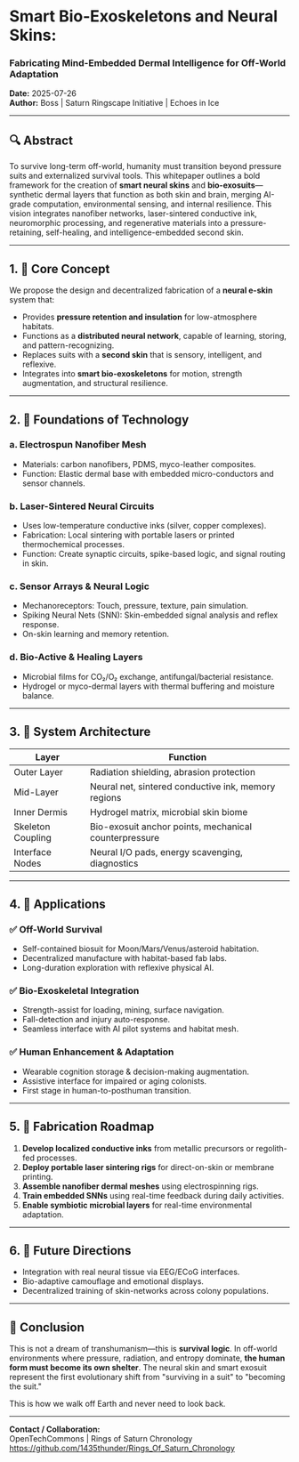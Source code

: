 
# Smart Bio‑Exoskeletons and Neural Skins:  
### Fabricating Mind-Embedded Dermal Intelligence for Off‑World Adaptation

**Date:** 2025-07-26  
**Author:** Boss | Saturn Ringscape Initiative | Echoes in Ice  

---

## 🔍 Abstract

To survive long-term off-world, humanity must transition beyond pressure suits and externalized survival tools. This whitepaper outlines a bold framework for the creation of **smart neural skins** and **bio-exosuits**—synthetic dermal layers that function as both skin and brain, merging AI-grade computation, environmental sensing, and internal resilience. This vision integrates nanofiber networks, laser-sintered conductive ink, neuromorphic processing, and regenerative materials into a pressure-retaining, self-healing, and intelligence-embedded second skin.

---

## 1. 📐 Core Concept

We propose the design and decentralized fabrication of a **neural e-skin** system that:

- Provides **pressure retention and insulation** for low-atmosphere habitats.
- Functions as a **distributed neural network**, capable of learning, storing, and pattern-recognizing.
- Replaces suits with a **second skin** that is sensory, intelligent, and reflexive.
- Integrates into **smart bio-exoskeletons** for motion, strength augmentation, and structural resilience.

---

## 2. 🧬 Foundations of Technology

### a. Electrospun Nanofiber Mesh
- Materials: carbon nanofibers, PDMS, myco-leather composites.
- Function: Elastic dermal base with embedded micro-conductors and sensor channels.

### b. Laser-Sintered Neural Circuits
- Uses low-temperature conductive inks (silver, copper complexes).
- Fabrication: Local sintering with portable lasers or printed thermochemical processes.
- Function: Create synaptic circuits, spike-based logic, and signal routing in skin.

### c. Sensor Arrays & Neural Logic
- Mechanoreceptors: Touch, pressure, texture, pain simulation.
- Spiking Neural Nets (SNN): Skin-embedded signal analysis and reflex response.
- On-skin learning and memory retention.

### d. Bio-Active & Healing Layers
- Microbial films for CO₂/O₂ exchange, antifungal/bacterial resistance.
- Hydrogel or myco-dermal layers with thermal buffering and moisture balance.

---

## 3. 🧠 System Architecture

| Layer | Function |
|-------|----------|
| Outer Layer | Radiation shielding, abrasion protection |
| Mid-Layer | Neural net, sintered conductive ink, memory regions |
| Inner Dermis | Hydrogel matrix, microbial skin biome |
| Skeleton Coupling | Bio-exosuit anchor points, mechanical counterpressure |
| Interface Nodes | Neural I/O pads, energy scavenging, diagnostics |

---

## 4. 🚀 Applications

### ✅ Off-World Survival
- Self-contained biosuit for Moon/Mars/Venus/asteroid habitation.
- Decentralized manufacture with habitat-based fab labs.
- Long-duration exploration with reflexive physical AI.

### ✅ Bio-Exoskeletal Integration
- Strength-assist for loading, mining, surface navigation.
- Fall-detection and injury auto-response.
- Seamless interface with AI pilot systems and habitat mesh.

### ✅ Human Enhancement & Adaptation
- Wearable cognition storage & decision-making augmentation.
- Assistive interface for impaired or aging colonists.
- First stage in human-to-posthuman transition.

---

## 5. 🧪 Fabrication Roadmap

1. **Develop localized conductive inks** from metallic precursors or regolith-fed processes.
2. **Deploy portable laser sintering rigs** for direct-on-skin or membrane printing.
3. **Assemble nanofiber dermal meshes** using electrospinning rigs.
4. **Train embedded SNNs** using real-time feedback during daily activities.
5. **Enable symbiotic microbial layers** for real-time environmental adaptation.

---

## 6. 🧭 Future Directions

- Integration with real neural tissue via EEG/ECoG interfaces.
- Bio-adaptive camouflage and emotional displays.
- Decentralized training of skin-networks across colony populations.

---

## 💬 Conclusion

This is not a dream of transhumanism—this is **survival logic**. In off-world environments where pressure, radiation, and entropy dominate, **the human form must become its own shelter**. The neural skin and smart exosuit represent the first evolutionary shift from "surviving in a suit" to "becoming the suit."

This is how we walk off Earth and never need to look back.

---

**Contact / Collaboration:**  
OpenTechCommons | Rings of Saturn Chronology  
https://github.com/1435thunder/Rings_Of_Saturn_Chronology


